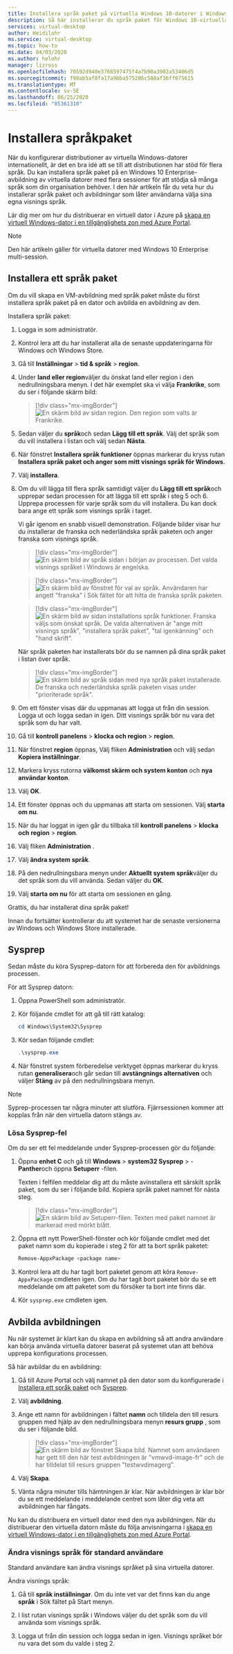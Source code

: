 ```yaml
---
title: Installera språk paket på virtuella Windows 10-datorer i Windows Virtual Desktop – Azure
description: Så här installerar du språk paket för Windows 10-virtuella datorer med flera sessioner i Windows Virtual Desktop.
services: virtual-desktop
author: Heidilohr
ms.service: virtual-desktop
ms.topic: how-to
ms.date: 04/03/2020
ms.author: helohr
manager: lizross
ms.openlocfilehash: 70592d940e3766597475f4a7b90a3902a53406d5
ms.sourcegitcommit: f98ab5af0fa17a9bba575286c588af36ff075615
ms.translationtype: MT
ms.contentlocale: sv-SE
ms.lasthandoff: 06/25/2020
ms.locfileid: "85361310"
---
```

# <a name="install-language-packs"></a>Installera språkpaket

När du konfigurerar distributioner av virtuella Windows-datorer internationellt, är det en bra idé att se till att distributionen har stöd för flera språk. Du kan installera språk paket på en Windows 10 Enterprise-avbildning av virtuella datorer med flera sessioner för att stödja så många språk som din organisation behöver. I den här artikeln får du veta hur du installerar språk paket och avbildningar som låter användarna välja sina egna visnings språk.

Lär dig mer om hur du distribuerar en virtuell dator i Azure på [skapa en virtuell Windows-dator i en tillgänglighets zon med Azure Portal](../virtual-machines/windows/create-portal-availability-zone.md).

>[!NOTE]
>Den här artikeln gäller för virtuella datorer med Windows 10 Enterprise multi-session.

## <a name="install-a-language-pack"></a>Installera ett språk paket

Om du vill skapa en VM-avbildning med språk paket måste du först installera språk paket på en dator och avbilda en avbildning av den.

Installera språk paket:

1. Logga in som administratör.
2. Kontrol lera att du har installerat alla de senaste uppdateringarna för Windows och Windows Store.
3. Gå till **Inställningar**  >  **tid & språk**  >  **region**.
4. Under **land eller region**väljer du önskat land eller region i den nedrullningsbara menyn.
    I det här exemplet ska vi välja **Frankrike**, som du ser i följande skärm bild:

    > [!div class="mx-imgBorder"]
    > ![En skärm bild av sidan region. Den region som valts är Frankrike.](media/region-page-france.png)

5. Sedan väljer du **språk**och sedan **Lägg till ett språk**. Välj det språk som du vill installera i listan och välj sedan **Nästa**.
6. När fönstret **Installera språk funktioner** öppnas markerar du kryss rutan **Installera språk paket och anger som mitt visnings språk för Windows**.
7. Välj **installera**.
8. Om du vill lägga till flera språk samtidigt väljer du **Lägg till ett språk**och upprepar sedan processen för att lägga till ett språk i steg 5 och 6. Upprepa processen för varje språk som du vill installera. Du kan dock bara ange ett språk som visnings språk i taget.

    Vi går igenom en snabb visuell demonstration. Följande bilder visar hur du installerar de franska och nederländska språk paketen och anger franska som visnings språk.

    > [!div class="mx-imgBorder"]
    > ![En skärm bild av språk sidan i början av processen. Det valda visnings språket i Windows är engelska.](media/language-page-default.png)

    > [!div class="mx-imgBorder"]
    > ![En skärm bild av fönstret för val av språk. Användaren har angett "franska" i Sök fältet för att hitta de franska språk paketen.](media/select-language-french.png)

    > [!div class="mx-imgBorder"]
    > ![En skärm bild av sidan installations språk funktioner. Franska väljs som önskat språk. De valda alternativen är "ange mitt visnings språk", "installera språk paket", "tal igenkänning" och "hand skrift".](media/install-language-features.png)

    När språk paketen har installerats bör du se namnen på dina språk paket i listan över språk.

    > [!div class="mx-imgBorder"]
    > ![En skärm bild av språk sidan med nya språk paket installerade. De franska och nederländska språk paketen visas under "prioriterade språk".](media/language-page-complete.png)

9. Om ett fönster visas där du uppmanas att logga ut från din session. Logga ut och logga sedan in igen. Ditt visnings språk bör nu vara det språk som du har valt.

10.  Gå till **kontroll panelens**  >  **klocka och region**  >  **region**.

11.  När fönstret **region** öppnas, Välj fliken **Administration** och välj sedan **Kopiera inställningar**.

12.  Markera kryss rutorna **välkomst skärm och system konton** och **nya användar konton**.

13.  Välj **OK**.

14.  Ett fönster öppnas och du uppmanas att starta om sessionen. Välj **starta om nu**.

15.  När du har loggat in igen går du tillbaka till **kontroll panelens**  >  **klocka och region**  >  **region**.

16.  Välj fliken **Administration** .

17.  Välj **ändra system språk**.

18. På den nedrullningsbara menyn under **Aktuellt system språk**väljer du det språk som du vill använda. Sedan väljer du **OK**.

19. Välj **starta om nu** för att starta om sessionen en gång.

Grattis, du har installerat dina språk paket!

Innan du fortsätter kontrollerar du att systemet har de senaste versionerna av Windows och Windows Store installerade.

## <a name="sysprep"></a>Sysprep

Sedan måste du köra Sysprep-datorn för att förbereda den för avbildnings processen.

För att Sysprep datorn:

1. Öppna PowerShell som administratör.
2. Kör följande cmdlet för att gå till rätt katalog:

    ```powershell
    cd Windows\System32\Sysprep
    ```

3. Kör sedan följande cmdlet:

    ```powershell
    .\sysprep.exe
    ```

4. När fönstret system förberedelse verktyget öppnas markerar du kryss rutan **generalisera**och går sedan till **avstängnings alternativen** och väljer **Stäng** av på den nedrullningsbara menyn.

>[!NOTE]
>Syprep-processen tar några minuter att slutföra. Fjärrsessionen kommer att kopplas från när den virtuella datorn stängs av.

### <a name="resolve-sysprep-errors"></a>Lösa Sysprep-fel

Om du ser ett fel meddelande under Sysprep-processen gör du följande:

1. Öppna **enhet C** och gå till **Windows**  >  **system32 Sysprep**  >  -**Panther**och öppna **Setuperr** -filen.

   Texten i felfilen meddelar dig att du måste avinstallera ett särskilt språk paket, som du ser i följande bild. Kopiera språk paket namnet för nästa steg.

   > [!div class="mx-imgBorder"]
   > ![En skärm bild av Setuperr-filen. Texten med paket namnet är markerad med mörkt blått.](media/setuperr-package-name.png)

2. Öppna ett nytt PowerShell-fönster och kör följande cmdlet med det paket namn som du kopierade i steg 2 för att ta bort språk paketet:

   ```powershell
   Remove-AppxPackage <package name>
   ```

3. Kontrol lera att du har tagit bort paketet genom att köra `Remove-AppxPackage` cmdleten igen. Om du har tagit bort paketet bör du se ett meddelande om att paketet som du försöker ta bort inte finns där.

4. Kör `sysprep.exe` cmdleten igen.

## <a name="capture-the-image"></a>Avbilda avbildningen

Nu när systemet är klart kan du skapa en avbildning så att andra användare kan börja använda virtuella datorer baserat på systemet utan att behöva upprepa konfigurations processen.

Så här avbildar du en avbildning:

1. Gå till Azure Portal och välj namnet på den dator som du konfigurerade i [Installera ett språk paket](#install-a-language-pack) och [Sysprep](#sysprep).

2. Välj **avbildning**.

3. Ange ett namn för avbildningen i fältet **namn** och tilldela den till resurs gruppen med hjälp av den nedrullningsbara menyn **resurs grupp** , som du ser i följande bild.

   > [!div class="mx-imgBorder"]
   > ![En skärm bild av fönstret Skapa bild. Namnet som användaren har gett till den här test avbildningen är "vmwvd-image-fr" och de har tilldelat till resurs gruppen "testwvdimagerg".](media/create-image.png)

4. Välj **Skapa**.

5. Vänta några minuter tills hämtningen är klar. När avbildningen är klar bör du se ett meddelande i meddelande centret som låter dig veta att avbildningen har fångats.

Nu kan du distribuera en virtuell dator med den nya avbildningen. När du distribuerar den virtuella datorn måste du följa anvisningarna i [skapa en virtuell Windows-dator i en tillgänglighets zon med Azure Portal](../virtual-machines/windows/create-portal-availability-zone.md).

### <a name="how-to-change-display-language-for-standard-users"></a>Ändra visnings språk för standard användare

Standard användare kan ändra visnings språket på sina virtuella datorer.

Ändra visnings språk:

1. Gå till **språk inställningar**. Om du inte vet var det finns kan du ange **språk** i Sök fältet på Start menyn.

2. I list rutan visnings språk i Windows väljer du det språk som du vill använda som visnings språk.

3. Logga ut från din session och logga sedan in igen. Visnings språket bör nu vara det som du valde i steg 2.
